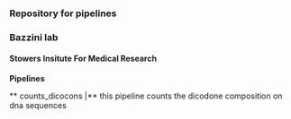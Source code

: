 ### Repository for pipelines

### Bazzini lab

#### Stowers Insitute For Medical Research

**Pipelines**

** counts_dicocons |** this pipeline counts the dicodone composition on dna sequences
